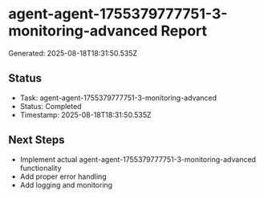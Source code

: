 # agent-agent-1755379777751-3-monitoring-advanced Report

Generated: 2025-08-18T18:31:50.535Z

## Status
- Task: agent-agent-1755379777751-3-monitoring-advanced
- Status: Completed
- Timestamp: 2025-08-18T18:31:50.535Z

## Next Steps
- Implement actual agent-agent-1755379777751-3-monitoring-advanced functionality
- Add proper error handling
- Add logging and monitoring
